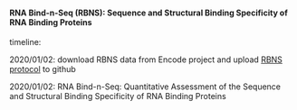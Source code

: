 #### RNA Bind-n-Seq (RBNS): Sequence and Structural Binding Specificity of RNA Binding Proteins

timeline:


2020/01/02: download RBNS data from Encode project and upload [RBNS protocol]() to github

2020/01/02: RNA Bind-n-Seq: Quantitative Assessment of the Sequence and Structural Binding Specificity of RNA Binding Proteins
